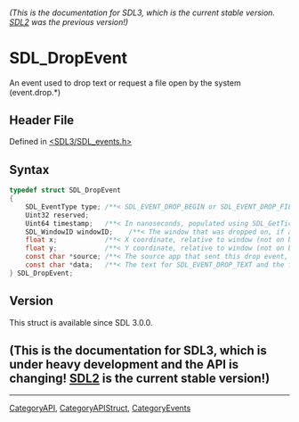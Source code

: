 ###### (This is the documentation for SDL3, which is the current stable version. [SDL2](https://wiki.libsdl.org/SDL2/) was the previous version!)
# SDL_DropEvent

An event used to drop text or request a file open by the system (event.drop.*)

## Header File

Defined in [<SDL3/SDL_events.h>](https://github.com/libsdl-org/SDL/blob/main/include/SDL3/SDL_events.h)

## Syntax

```c
typedef struct SDL_DropEvent
{
    SDL_EventType type; /**< SDL_EVENT_DROP_BEGIN or SDL_EVENT_DROP_FILE or SDL_EVENT_DROP_TEXT or SDL_EVENT_DROP_COMPLETE or SDL_EVENT_DROP_POSITION */
    Uint32 reserved;
    Uint64 timestamp;   /**< In nanoseconds, populated using SDL_GetTicksNS() */
    SDL_WindowID windowID;    /**< The window that was dropped on, if any */
    float x;            /**< X coordinate, relative to window (not on begin) */
    float y;            /**< Y coordinate, relative to window (not on begin) */
    const char *source; /**< The source app that sent this drop event, or NULL if that isn't available */
    const char *data;   /**< The text for SDL_EVENT_DROP_TEXT and the file name for SDL_EVENT_DROP_FILE, NULL for other events */
} SDL_DropEvent;
```

## Version

This struct is available since SDL 3.0.0.

## (This is the documentation for SDL3, which is under heavy development and the API is changing! [SDL2](https://wiki.libsdl.org/SDL2/) is the current stable version!)



----
[CategoryAPI](CategoryAPI), [CategoryAPIStruct](CategoryAPIStruct), [CategoryEvents](CategoryEvents)

